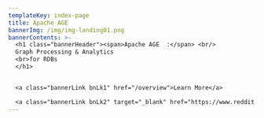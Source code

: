 ```yaml
---
templateKey: index-page
title: Apache AGE
bannerImg: /img/img-landing01.png
bannerContents: >-
  <h1 class="bannerHeader"><span>Apache AGE  :</span> <br/>
  Graph Processing & Analytics 
  <br>for RDBs
  </h1>


  <a class="bannerLink bnLk1" href="/overview">Learn More</a>

  <a class="bannerLink bnLk2" target="_blank" href="https://www.reddit.com/r/apacheage/">Ask Forum</a>
---
```

